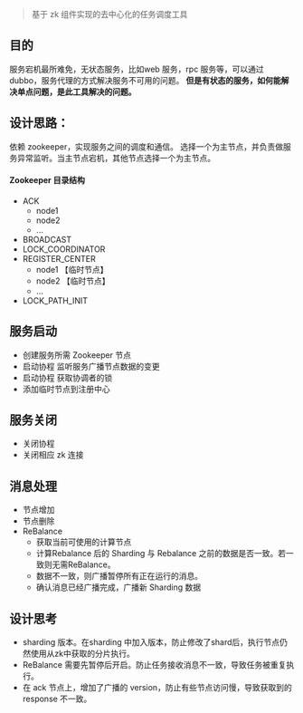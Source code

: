 > 基于 zk 组件实现的去中心化的任务调度工具

## 目的

服务宕机最所难免，无状态服务，比如web 服务，rpc 服务等，可以通过dubbo，服务代理的方式解决服务不可用的问题。
**但是有状态的服务，如何能解决单点问题，是此工具解决的问题。**

## 设计思路：

依赖 zookeeper，实现服务之间的调度和通信。
选择一个为主节点，并负责做服务异常监听。当主节点宕机，其他节点选择一个为主节点。

#### Zookeeper 目录结构

  - ACK
    - node1
    - node2
    - ...
  - BROADCAST
  - LOCK\_COORDINATOR
  - REGISTER\_CENTER
    - node1 【临时节点】
    - node2 【临时节点】
    - ...
  - LOCK\_PATH\_INIT

## 服务启动

  - 创建服务所需 Zookeeper 节点
  - 启动协程 监听服务广播节点数据的变更
  - 启动协程 获取协调者的锁
  - 添加临时节点到注册中心

## 服务关闭

  - 关闭协程
  - 关闭相应 zk 连接

## 消息处理

  - 节点增加
  - 节点删除
  - ReBalance
    - 获取当前可使用的计算节点
    - 计算Rebalance 后的 Sharding 与 Rebalance 之前的数据是否一致。若一致则无需ReBalance。
    - 数据不一致，则广播暂停所有正在运行的消息。
    - 确认消息已经广播完成，广播新 Sharding 数据

## 设计思考

  - sharding 版本。在sharding 中加入版本，防止修改了shard后，执行节点仍然使用从zk中获取的分片执行。
  - ReBalance 需要先暂停后开启。防止任务接收消息不一致，导致任务被重复执行。
  - 在 ack 节点上，增加了广播的 version，防止有些节点访问慢，导致获取到的 response 不一致。

